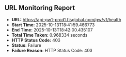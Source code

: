 ## URL Monitoring Report

- **URL:** https://api-gw1-prod1.fisglobal.com/gw/v1/health
- **Start Time:** 2025-10-13T18:41:59.466773
- **End Time:** 2025-10-13T18:42:00.435107
- **Total Time Taken:** 0.968334 seconds
- **HTTP Status Code:** 403
- **Status:** Failure
- **Failure Reason:** HTTP Status Code: 403
